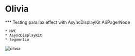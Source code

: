 # Olivia

*** Testing parallax effect with AsyncDisplayKit ASPagerNode

```
* MVC
* AsyncDisplayKit
* Segmentio
```
![olivia](https://cloud.githubusercontent.com/assets/4906243/22888341/689a08a4-f216-11e6-87b0-5799a78a3fab.png)
